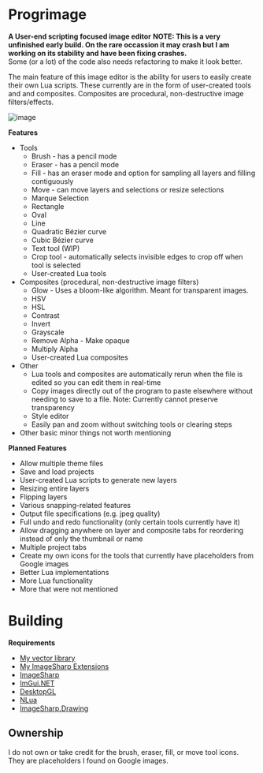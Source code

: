 # Progrimage
**A User-end scripting focused image editor**
**NOTE: This is a very unfinished early build. On the rare occassion it may crash but I am working on its stability and have been fixing crashes.**  
Some (or a lot) of the code also needs refactoring to make it look better.  
  
The main feature of this image editor is the ability for users to easily create their own Lua scripts. These currently are in the form of user-created tools and and composites. Composites are procedural, non-destructive image filters/effects.  

![image](https://user-images.githubusercontent.com/86734639/220980725-df9c16d6-5d3d-4442-ac9e-c9c38844b8de.png)

**Features**
* Tools
  * Brush - has a pencil mode
  * Eraser - has a pencil mode
  * Fill - has an eraser mode and option for sampling all layers and filling contiguously
  * Move - can move layers and selections or resize selections
  * Marque Selection
  * Rectangle
  * Oval
  * Line
  * Quadratic Bézier curve
  * Cubic Bézier curve
  * Text tool (WIP)
  * Crop tool - automatically selects invisible edges to crop off when tool is selected
  * User-created Lua tools
* Composites (procedural, non-destructive image filters)
  * Glow - Uses a bloom-like algorithm. Meant for transparent images.
  * HSV
  * HSL
  * Contrast
  * Invert
  * Grayscale
  * Remove Alpha - Make opaque
  * Multiply Alpha
  * User-created Lua composites
* Other
  * Lua tools and composites are automatically rerun when the file is edited so you can edit them in real-time
  * Copy images directly out of the program to paste elsewhere without needing to save to a file. Note: Currently cannot preserve transparency
  * Style editor
  * Easily pan and zoom without switching tools or clearing steps
* Other basic minor things not worth mentioning
  
**Planned Features**
* Allow multiple theme files
* Save and load projects
* User-created Lua scripts to generate new layers
* Resizing entire layers
* Flipping layers
* Various snapping-related features
* Output file specifications (e.g. jpeg quality)
* Full undo and redo functionality (only certain tools currently have it)
* Allow dragging anywhere on layer and composite tabs for reordering instead of only the thumbnail or name
* Multiple project tabs
* Create my own icons for the tools that currently have placeholders from Google images
* Better Lua implementations
* More Lua functionality
* More that were not mentioned

# Building
**Requirements**
* [My vector library](https://github.com/Jacbo1/Vector-Library)
* [My ImageSharp Extensions](https://github.com/Jacbo1/ImageSharpExtensions/tree/master)
* [ImageSharp](https://www.nuget.org/packages/SixLabors.ImageSharp/2.1.3)
* [ImGui.NET](https://www.nuget.org/packages/ImGui.NET/1.89.1?_src=template)
* [DesktopGL](https://www.nuget.org/packages/MonoGame.Framework.DesktopGL/3.8.1.303?_src=template)
* [NLua](https://www.nuget.org/packages/NLua/1.6.0?_src=template)
* [ImageSharp.Drawing](https://www.nuget.org/packages/SixLabors.ImageSharp.Drawing/1.0.0-beta15?_src=template)

## Ownership
I do not own or take credit for the brush, eraser, fill, or move tool icons. They are placeholders I found on Google images.
